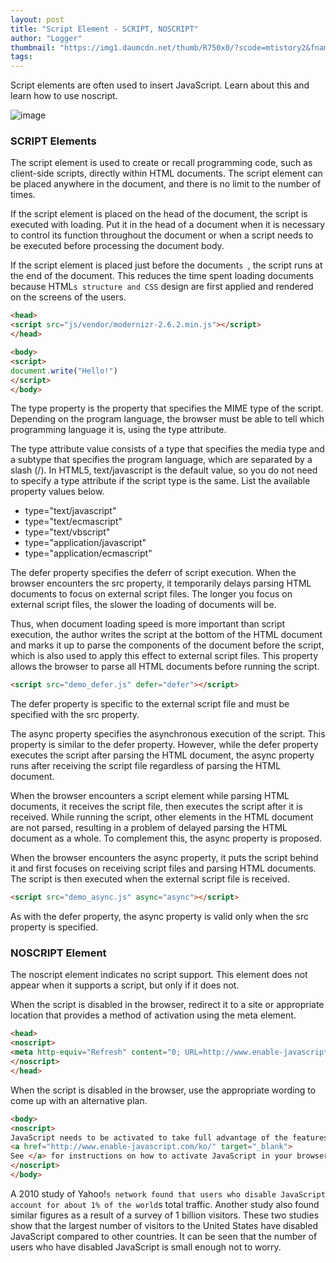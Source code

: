 ```yaml
---
layout: post
title: "Script Element - SCRIPT, NOSCRIPT"
author: "Logger"
thumbnail: "https://img1.daumcdn.net/thumb/R750x0/?scode=mtistory2&fname=https%3A%2F%2Ft1.daumcdn.net%2Fcfile%2Ftistory%2F254D7F40554677702B"
tags: 
---
```



Script elements are often used to insert JavaScript. Learn about this and learn how to use noscript.

![image](https://t1.daumcdn.net/cfile/tistory/254D7F40554677702B)

### SCRIPT Elements

The script element is used to create or recall programming code, such as client-side scripts, directly within HTML documents. The script element can be placed anywhere in the document, and there is no limit to the number of times.

If the script element is placed on the head of the document, the script is executed with loading. Put it in the head of a document when it is necessary to control its function throughout the document or when a script needs to be executed before processing the document body.

If the script element is placed just before the document`s `</body>, the script runs at the end of the document. This reduces the time spent loading documents because HTML`s structure and CSS` design are first applied and rendered on the screens of the users.

```html
<head>
<script src="js/vendor/modernizr-2.6.2.min.js"></script>
</head>

<body>
<script>
document.write("Hello!")
</script>
</body>

```

The type property is the property that specifies the MIME type of the script. Depending on the program language, the browser must be able to tell which programming language it is, using the type attribute.

The type attribute value consists of a type that specifies the media type and a subtype that specifies the program language, which are separated by a slash (/). In HTML5, text/javascript is the default value, so you do not need to specify a type attribute if the script type is the same. List the available property values below.

- type="text/javascript"
- type="text/ecmascript"
- type="text/vbscript"
- type="application/javascript"
- type="application/ecmascript"

The defer property specifies the deferr of script execution. When the browser encounters the src property, it temporarily delays parsing HTML documents to focus on external script files. The longer you focus on external script files, the slower the loading of documents will be.

Thus, when document loading speed is more important than script execution, the author writes the script at the bottom of the HTML document and marks it up to parse the components of the document before the script, which is also used to apply this effect to external script files. This property allows the browser to parse all HTML documents before running the script.

```html
<script src="demo_defer.js" defer="defer"></script>

```

The defer property is specific to the external script file and must be specified with the src property.

The async property specifies the asynchronous execution of the script. This property is similar to the defer property. However, while the defer property executes the script after parsing the HTML document, the async property runs after receiving the script file regardless of parsing the HTML document.

When the browser encounters a script element while parsing HTML documents, it receives the script file, then executes the script after it is received. While running the script, other elements in the HTML document are not parsed, resulting in a problem of delayed parsing the HTML document as a whole. To complement this, the async property is proposed.

When the browser encounters the async property, it puts the script behind it and first focuses on receiving script files and parsing HTML documents. The script is then executed when the external script file is received.

```html
<script src="demo_async.js" async="async"></script>

```

As with the defer property, the async property is valid only when the src property is specified.

### NOSCRIPT Element

The noscript element indicates no script support. This element does not appear when it supports a script, but only if it does not.

When the script is disabled in the browser, redirect it to a site or appropriate location that provides a method of activation using the meta element.

```html
<head>
<noscript>
<meta http-equiv="Refresh" content="0; URL=http://www.enable-javascript.com/ko/">
</noscript>
</head>

```

When the script is disabled in the browser, use the appropriate wording to come up with an alternative plan.

```html
<body>
<noscript>
JavaScript needs to be activated to take full advantage of the features of this site.
<a href="http://www.enable-javascript.com/ko/" target="_blank">
See </a> for instructions on how to activate JavaScript in your browser.
</noscript>
</body>

```

A 2010 study of Yahoo!`s network found that users who disable JavaScript account for about 1% of the world`s total traffic. Another study also found similar figures as a result of a survey of 1 billion visitors. These two studies show that the largest number of visitors to the United States have disabled JavaScript compared to other countries. It can be seen that the number of users who have disabled JavaScript is small enough not to worry.